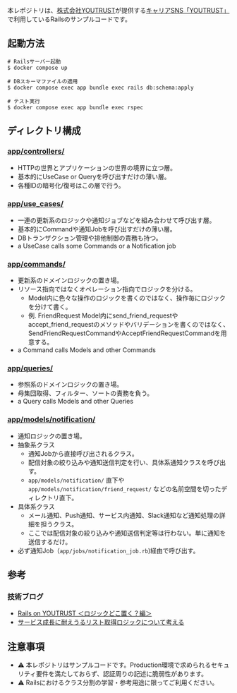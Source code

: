 本レポジトリは、[株式会社YOUTRUST](https://youtrust.co.jp/)が提供する[キャリアSNS「YOUTRUST」](https://youtrust.jp/)で利用しているRailsのサンプルコードです。

## 起動方法

```
# Railsサーバー起動
$ docker compose up

# DBスキーマファイルの適用
$ docker compose exec app bundle exec rails db:schema:apply

# テスト実行
$ docker compose exec app bundle exec rspec
```

## ディレクトリ構成

### [app/controllers/](https://github.com/team-youtrust/sample-webapp/tree/main/app/controllers)
- HTTPの世界とアプリケーションの世界の境界に立つ層。
- 基本的にUseCase or Queryを呼び出すだけの薄い層。
- 各種IDの暗号化/復号はこの層で行う。

### [app/use_cases/](https://github.com/team-youtrust/sample-webapp/tree/main/app/use_cases)
- 一連の更新系のロジックや通知ジョブなどを組み合わせて呼び出す層。
- 基本的にCommandや通知Jobを呼び出すだけの薄い層。
- DBトランザクション管理や排他制御の責務も持つ。
- a UseCase calls some Commands or a Notification job

### [app/commands/](https://github.com/team-youtrust/sample-webapp/tree/main/app/commands)
- 更新系のドメインロジックの置き場。
- リソース指向ではなくオペレーション指向でロジックを分ける。
    - Model内に色々な操作のロジックを書くのではなく、操作毎にロジックを分けて書く。
    - 例. FriendRequest Model内にsend_friend_requestやaccept_friend_requestのメソッドやバリデーションを書くのではなく、SendFriendRequestCommandやAcceptFriendRequestCommandを用意する。
- a Command calls Models and other Commands

### [app/queries/](https://github.com/team-youtrust/sample-webapp/tree/main/app/queries)
- 参照系のドメインロジックの置き場。
- 母集団取得、フィルター、ソートの責務を負う。
- a Query calls Models and other Queries

### [app/models/notification/](https://github.com/team-youtrust/sample-webapp/tree/main/app/models/notification)
- 通知ロジックの置き場。
- 抽象系クラス
    - 通知Jobから直接呼び出されるクラス。
    - 配信対象の絞り込みや通知送信判定を行い、具体系通知クラスを呼び出す。
    - `app/models/notification/` 直下や `app/models/notification/friend_request/` などの名前空間を切ったディレクトリ直下。
- 具体系クラス
    - メール通知、Push通知、サービス内通知、Slack通知など通知処理の詳細を担うクラス。
    - ここでは配信対象の絞り込みや通知送信判定等は行わない。単に通知を送信するだけ。
- 必ず通知Job（`app/jobs/notification_job.rb`)経由で呼び出す。

## 参考

### 技術ブログ
* [Rails on YOUTRUST ＜ロジックどこ置く？編＞](https://tech.youtrust.co.jp/entry/rails-on-youtrust-class-division)
* [サービス成長に耐えうるリスト取得ロジックについて考える](https://tech.youtrust.co.jp/entry/thinking-about-scaleable-listing-logic)

## 注意事項
* :warning: 本レポジトリはサンプルコードです。Production環境で求められるセキュリティ要件を満たしておらず、認証周りの記述に脆弱性があります。
* :warning: Railsにおけるクラス分割の学習・参考用途に限ってご利用ください。
